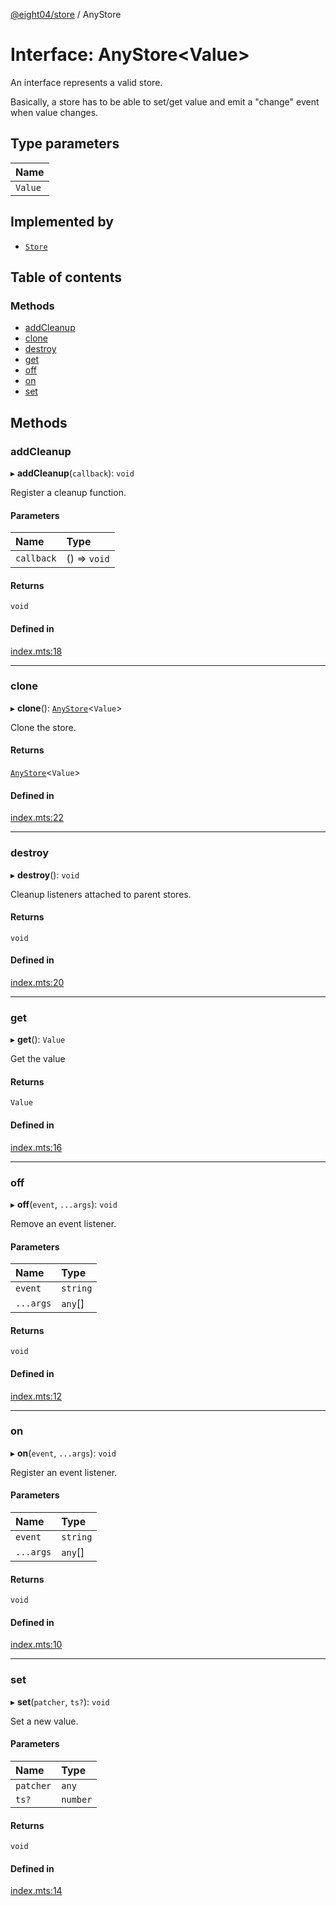 [@eight04/store](../README.md) / AnyStore

# Interface: AnyStore<Value\>

An interface represents a valid store.

Basically, a store has to be able to set/get value and emit a "change" event when value changes.

## Type parameters

| Name |
| :------ |
| `Value` |

## Implemented by

- [`Store`](../classes/Store.md)

## Table of contents

### Methods

- [addCleanup](AnyStore.md#addcleanup)
- [clone](AnyStore.md#clone)
- [destroy](AnyStore.md#destroy)
- [get](AnyStore.md#get)
- [off](AnyStore.md#off)
- [on](AnyStore.md#on)
- [set](AnyStore.md#set)

## Methods

### addCleanup

▸ **addCleanup**(`callback`): `void`

Register a cleanup function.

#### Parameters

| Name | Type |
| :------ | :------ |
| `callback` | () => `void` |

#### Returns

`void`

#### Defined in

[index.mts:18](https://github.com/eight04/store/blob/7cf3998/index.mts#L18)

___

### clone

▸ **clone**(): [`AnyStore`](AnyStore.md)<`Value`\>

Clone the store.

#### Returns

[`AnyStore`](AnyStore.md)<`Value`\>

#### Defined in

[index.mts:22](https://github.com/eight04/store/blob/7cf3998/index.mts#L22)

___

### destroy

▸ **destroy**(): `void`

Cleanup listeners attached to parent stores.

#### Returns

`void`

#### Defined in

[index.mts:20](https://github.com/eight04/store/blob/7cf3998/index.mts#L20)

___

### get

▸ **get**(): `Value`

Get the value

#### Returns

`Value`

#### Defined in

[index.mts:16](https://github.com/eight04/store/blob/7cf3998/index.mts#L16)

___

### off

▸ **off**(`event`, `...args`): `void`

Remove an event listener.

#### Parameters

| Name | Type |
| :------ | :------ |
| `event` | `string` |
| `...args` | `any`[] |

#### Returns

`void`

#### Defined in

[index.mts:12](https://github.com/eight04/store/blob/7cf3998/index.mts#L12)

___

### on

▸ **on**(`event`, `...args`): `void`

Register an event listener.

#### Parameters

| Name | Type |
| :------ | :------ |
| `event` | `string` |
| `...args` | `any`[] |

#### Returns

`void`

#### Defined in

[index.mts:10](https://github.com/eight04/store/blob/7cf3998/index.mts#L10)

___

### set

▸ **set**(`patcher`, `ts?`): `void`

Set a new value.

#### Parameters

| Name | Type |
| :------ | :------ |
| `patcher` | `any` |
| `ts?` | `number` |

#### Returns

`void`

#### Defined in

[index.mts:14](https://github.com/eight04/store/blob/7cf3998/index.mts#L14)
